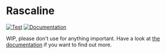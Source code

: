 # Rascaline

[![Test](https://github.com/Luthaf/rascaline/actions/workflows/tests.yml/badge.svg)](https://github.com/Luthaf/rascaline/actions/workflows/tests.yml)
[![Documentation](https://img.shields.io/badge/documentation-latest-sucess)](https://luthaf.fr/rascaline/index.html)

WIP, please don't use for anything important. Have a look at [the
documentation](https://luthaf.fr/rascaline/index.html) if you want to find out
more.

